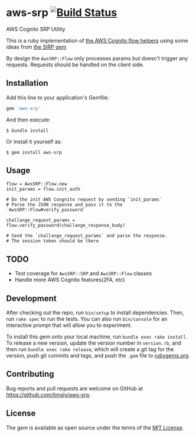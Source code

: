 # aws-srp [![Build Status](https://travis-ci.org/timsly/aws-srp.svg?branch=master)](https://travis-ci.org/timsly/aws-srp)

AWS Cognito SRP Utility

This is a ruby implementation of [the AWS Cognito flow helpers](https://github.com/aws-amplify/amplify-js/blob/main/packages/amazon-cognito-identity-js/src/AuthenticationHelper.js)
using some ideas from [the SIRP gem](https://github.com/grempe/sirp)

By design the `AwsSRP::Flow` only processes params but doesn't trigger any requests.
Requests should be handled on the client side.

## Installation

Add this line to your application's Gemfile:

```ruby
gem 'aws-srp'
```

And then execute:

    $ bundle install

Or install it yourself as:

    $ gem install aws-srp

## Usage

    flow = AwsSRP::Flow.new
    init_params = flow.init_auth

    # Do the init AWS Congnito request by sending `init_params`
    # Parse the JSON response and pass it to the `AwsSRP::Flow#verify_password`

    challange_request_params = flow.verify_password(challange_response_body)

    # Send the `challange_request_params` and parse the response.
    # The session token should be there

## TODO

- Test coverage for `AwsSRP::SRP` and `AwsSRP::Flow` classes
- Handle more AWS Cognito features(2FA, etc)

## Development

After checking out the repo, run `bin/setup` to install dependencies. Then, run `rake spec` to run the tests. You can also run `bin/console` for an interactive prompt that will allow you to experiment.

To install this gem onto your local machine, run `bundle exec rake install`. To release a new version, update the version number in `version.rb`, and then run `bundle exec rake release`, which will create a git tag for the version, push git commits and tags, and push the `.gem` file to [rubygems.org](https://rubygems.org).

## Contributing

Bug reports and pull requests are welcome on GitHub at https://github.com/timsly/aws-srp.


## License

The gem is available as open source under the terms of the [MIT License](https://opensource.org/licenses/MIT).
